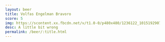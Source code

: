 ```yaml
---
layout: beer
title: Volfas Engelman Bravoro
score: 5
img: https://scontent.xx.fbcdn.net/v/t1.0-0/p480x480/1236122_10151929070963745_949716381_n.jpg?oh=0723e9fe10ce8521393da315aad498ce&oe=591CC0FD
desc: A little bit wrong
permalink: /beer/:title.html
---
```

